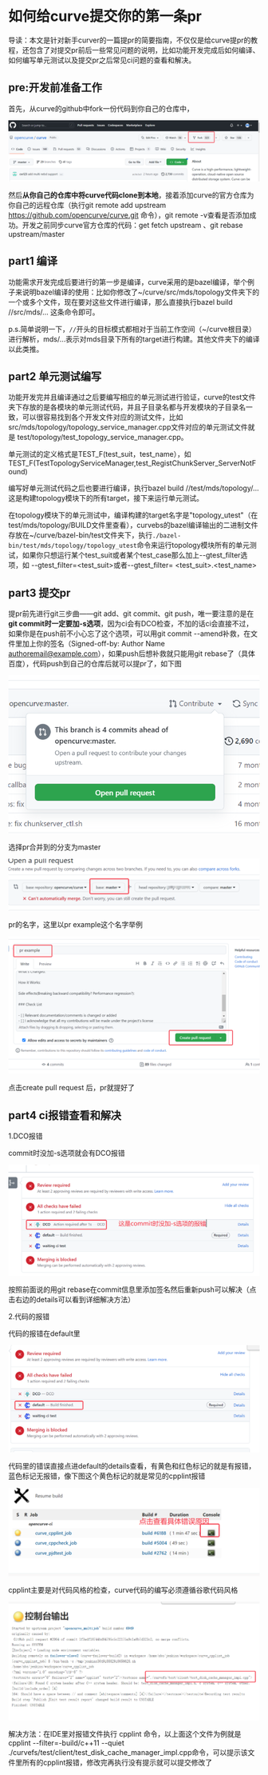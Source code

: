 # 如何给curve提交你的第一条pr



导读：本文是针对新手curver的一篇提pr的简要指南，不仅仅是给curve提pr的教程，还包含了对提交pr前后一些常见问题的说明，比如功能开发完成后如何编译、如何编写单元测试以及提交pr之后常见ci问题的查看和解决。



## pre:开发前准备工作

首先，从curve的github中fork一份代码到你自己的仓库中，

![pr7](./images/sy/pr7.png)



然后**从你自己的仓库中将curve代码clone到本地**，接着添加curve的官方仓库为你自己的远程仓库（执行git remote add upstream https://github.com/opencurve/curve.git 命令），git remote -v查看是否添加成功。开发之前同步curve官方仓库的代码：get fetch upstream 、git rebase upstream/master

## part1 编译

功能需求开发完成后要进行的第一步是编译，curve采用的是bazel编译，举个例子来说明bazel编译的使用：比如你修改了~/curve/src/mds/topology文件夹下的一个或多个文件，现在要对这些文件进行编译，那么直接执行bazel build //src/mds/... 这条命令即可。

p.s.简单说明一下，`//`开头的目标模式都相对于当前工作空间（~/curve根目录）进行解析，mds/...表示对mds目录下所有的target进行构建。其他文件夹下的编译以此类推。



## part2 单元测试编写

功能开发完并且编译通过之后要编写相应的单元测试进行验证，curve的test文件夹下存放的是各模块的单元测试代码，并且子目录名都与开发模块的子目录名一致，可以很容易找到各个开发文件对应的测试文件，比如src/mds/topology/topology_service_manager.cpp文件对应的单元测试文件就是 test/topology/test_topology_service_manager.cpp。

单元测试的定义格式是TEST_F(test_suit，test_name），如TEST_F(TestTopologyServiceManager,test_RegistChunkServer_ServerNotFound) 

编写好单元测试代码之后也要进行编译，执行bazel build //test/mds/topology/... 这是构建topology模块下的所有target，接下来运行单元测试。

在topology模块下的单元测试中，编译构建的target名字是"topology_utest"（在test/mds/topology/BUILD文件里查看），curvebs的bazel编译输出的二进制文件存放在~/curve/bazel-bin/test文件夹下，执行`./bazel-bin/test/mds/topology/topology_utest`命令来运行topology模块所有的单元测试，如果你只想运行某个test_suit或者某个test_case那么加上--gtest_filter选项，如 --gtest_filter=<test_suit>或者--gtest_filter= <test_suit>.<test_name>



## part3 提交pr

提pr前先进行git三步曲——git add、git commit、git push，唯一要注意的是在**git commit时一定要加-s选项**，因为ci会有DCO检查，不加的话ci会直接不过，如果你是在push前不小心忘了这个选项，可以用git commit --amend补救，在文件里加上你的签名（Signed-off-by: Author Name <authoremail@example.com>），如果push后想补救就只能用git rebase了（具体百度），代码push到自己的仓库后就可以提pr了，如下图

![](./images/sy/pr0.png)



选择pr合并到的分支为master

![pr1](./images/sy/pr1.png)



pr的名字，这里以pr example这个名字举例

![pr2](./images/sy/pr2.png)

点击create pull request 后，pr就提好了



## part4 ci报错查看和解决

1.DCO报错

commit时没加-s选项就会有DCO报错

![pr3](./images/sy/pr3.png)

按照前面说的用git rebase在commit信息里添加签名然后重新push可以解决（点击右边的details可以看到详细解决方法）



2.代码的报错

代码的报错在default里

![pr6](./images/sy/pr6.png)

代码里的错误直接点进default的details查看，有黄色和红色标记的就是有报错，蓝色标记无报错，像下图这个黄色标记的就是常见的cpplint报错

![pr4](./images/sy/pr4.png)



cpplint主要是对代码风格的检查，curve代码的编写必须遵循谷歌代码风格

![pr5](./images/sy/pr5.png)

解决方法：在IDE里对报错文件执行 cpplint 命令，以上面这个文件为例就是 cpplint --filter=-build/c++11 --quiet ./curvefs/test/client/test_disk_cache_manager_impl.cpp命令，可以提示该文件里所有的cpplint报错，修改完再执行没有提示就可以提交修改了